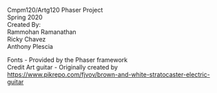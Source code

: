 Cmpm120/Artg120 Phaser Project  
Spring 2020  
Created By:  
Rammohan Ramanathan  
Ricky Chavez  
Anthony Plescia  


Fonts - Provided by the Phaser framework  
Credit Art guitar - Originally created by https://www.pikrepo.com/fjvov/brown-and-white-stratocaster-electric-guitar